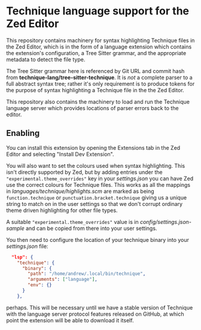 # Technique language support for the Zed Editor

This repository contains machinery for syntax highlighting Technique files in
the Zed Editor, which is in the form of a language extension which contains
the extension's configuration, a Tree Sitter grammar, and the appropriate
metadata to detect the file type.

The Tree Sitter grammar here is referenced by Git URL and commit hash from
**technique-lang/tree-sitter-technique**. It is _not_ a complete parser to a
full abstract syntax tree; rather it's only requirement is to produce tokens
for the purpose of syntax highlighting a Technique file in the the Zed Editor.

This repository also contains the machinery to load and run the Technique
language server which provides locations of parser errors back to the editor.

## Enabling

You can install this extension by opening the Extensions tab in the Zed Editor
and selecting "Install Dev Extension".

You will also want to set the colours used when syntax highlighting. This isn't
directly supported by Zed, but by adding entries under the
`"experimental.theme_overrides"` key in your _settings.json_ you can have Zed
use the correct colours for Technique files. This works as all the mappings in
_languages/technique/highlights.scm_ are marked as being `function.technique`
or `punctuation.bracket.technique` giving us a unique string to match on in the
user settings so that we don't corrupt ordinary theme driven highlighting for
other file types.

A suitable `"experimental.theme_overrides"` value is in
_config/settings.json-sample_ and can be copied from there into your user
settings.

You then need to configure the location of your technique binary into your
_settings.json_ file:

```json
  "lsp": {
    "technique": {
      "binary": {
        "path": "/home/andrew/.local/bin/technique",
        "arguments": ["language"],
        "env": {}
      }
    },
```

perhaps. This will be necessary until we have a stable version of Technique
with the language server protocol features released on GitHub, at which point
the extension will be able to download it itself.